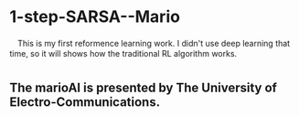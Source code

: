 # 1-step-SARSA--Mario
　This is my first reformence learning work. I didn't use deep learning that time, so it will shows how the traditional RL algorithm works.
#




The marioAI is presented by The University of Electro-Communications.
----------
